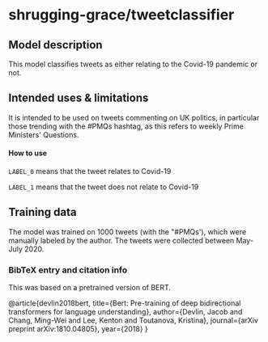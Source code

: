 # shrugging-grace/tweetclassifier

## Model description
This model classifies tweets as either relating to the Covid-19 pandemic or not. 

## Intended uses & limitations
It is intended to be used on tweets commenting on UK politics, in particular those trending with the #PMQs hashtag, as this refers to weekly Prime Ministers' Questions.  

#### How to use
``LABEL_0`` means that the tweet relates to Covid-19

``LABEL_1`` means that the tweet does not relate to Covid-19

## Training data
The model was trained on 1000 tweets (with the "#PMQs'), which were manually labeled by the author. The tweets were collected between May-July 2020. 

### BibTeX entry and citation info

This was based on a pretrained version of BERT. 

@article{devlin2018bert,
  title={Bert: Pre-training of deep bidirectional transformers for language understanding},
  author={Devlin, Jacob and Chang, Ming-Wei and Lee, Kenton and Toutanova, Kristina},
  journal={arXiv preprint arXiv:1810.04805},
  year={2018}
}
